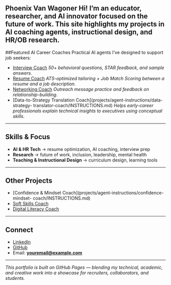  Phoenix Van Wagoner
Hi! I’m an educator, researcher, and AI innovator focused on **the future of
work**.
This site highlights my projects in **AI coaching agents**, instructional design,
and HR/OB research.
---
##Featured AI Career Coaches
Practical AI agents I’ve designed to support job seekers:
- [Interview Coach](projects/agent-instructions/interview-coach/INSTRUCTIONS.md)
*50+ behavioral questions, STAR feedback, and sample answers.*
- [Resume Coach](projects/agent-instructions/resume-coach/INSTRUCTIONS.md)
*ATS-optimized tailoring + Job Match Scoring between a resume and a job
description.*
- [Networking Coach](projects/agent-instructions/networking-coach/INSTRUCTIONS.md)
*Outreach message practice and feedback on relationship-building.*
- [Data-to-Strategy Translation Coach](projects/agent-instructions/data-strategy-
translator-coach/INSTRUCTIONS.md)
*Helps early-career professionals explain technical insights to executives using
conceptual skills.*
---
## Skills & Focus
- **AI & HR Tech** → resume optimization, AI coaching, interview prep
- **Research** → future of work, inclusion, leadership, mental health
- **Teaching & Instructional Design** → curriculum design, learning tools
---
## Other Projects
- [Confidence & Mindset Coach](projects/agent-instructions/confidence-mindset-
coach/INSTRUCTIONS.md)
- [Soft Skills
Coach](projects/agent-instructions/soft-skills-coach/INSTRUCTIONS.md)
- [Digital Literacy
Coach](projects/agent-instructions/digital-literacy-coach/INSTRUCTIONS.md)
---
## Connect
- [LinkedIn](https://linkedin.com/in/YOUR-LINK)
- [GitHub](https://github.com/YOUR-USERNAME)
- Email: **youremail@example.com**
---
*This portfolio is built on GitHub Pages — blending my technical, academic, and
creative work into a showcase for recruiters, collaborators, and students.*

